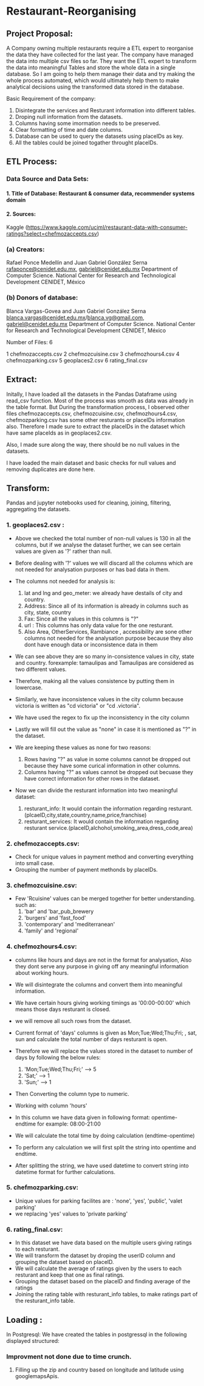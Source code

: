 # Restaurant-Reorganising

## Project Proposal:

A Company owning multiple restaurants require a ETL expert to reorganise the data they have collected for the last year. 
The company have managed the data into multiple csv files so far. They want the ETL expert to transform the data into meaningful Tables and store the whole data in 
a single database. So I am going to help them manage their data and try making the whole process automated, which would ultimately help them to make analytical decisions using the transformed data stored in the database.

Basic Requirement of the company:
  1. Disintegrate the services and Resturant information into different tables.
  2. Droping null information from the datasets.
  3. Columns having some imormation needs to be preserved.
  4. Clear formatting of time and date columns.
  5. Database can be used to query the datasets using placeIDs as key.
  6. All the tables could be joined togather throught placeIDs.
  
  
## ETL Process:

### Data Source and Data Sets:
#### 1. Title of Database: Restaurant & consumer data, recommender systems domain

#### 2. Sources:
Kaggle (https://www.kaggle.com/uciml/restaurant-data-with-consumer-ratings?select=chefmozaccepts.csv)

 ### (a) Creators: 
Rafael Ponce Medellín and Juan Gabriel González Serna
rafaponce@cenidet.edu.mx, gabriel@cenidet.edu.mx
Department of Computer Science.
National Center for Research and Technological Development CENIDET, México
 ### (b) Donors of database:
Blanca Vargas-Govea and Juan Gabriel González Serna
blanca.vargas@cenidet.edu.mx/blanca.vg@gmail.com, gabriel@cenidet.edu.mx
Department of Computer Science.
National Center for Research and Technological Development CENIDET, México

Number of Files: 6

1 chefmozaccepts.csv
2 chefmozcuisine.csv
3 chefmozhours4.csv
4 chefmozparking.csv
5 geoplaces2.csv
6 rating_final.csv


## Extract:

Initally, I have loaded all the datasets in the Pandas Dataframe using read_csv function. Most of the process was smooth as data was already in the
table format.
But During the transformation process, I observed other files chefmozaccepts.csv, chefmozcuisine.csv, chefmozhours4.csv, chefmozparking.csv has some other resturants or placeIDs information also. Therefore I made sure to extract the placeIDs in the dataset which have same placeIds as in geoplaces2.csv.

Also, I made sure along the way, there should be no null values in the datasets.

I have loaded the main dataset and basic checks for null values and removing duplicates are done here.

## Transform:
Pandas and jupyter notebooks used for cleaning, joining, filtering, aggregating the datasets.

### 1. geoplaces2.csv : 
  * Above we checked the total number of non-null values is 130 in all the columns, but if we analyse the dataset further, we can see certain values are given as '?' rather than null.
  * Before dealing with '?' values we will discard all the columns which are not needed for analysation purposes or has bad data in them.

  * The columns not needed for analysis is:
    1. lat and lng and geo_meter: we already have destails of city and country.
    2. Address: Since all of its information is already in columns such as city, state, country
    3. Fax: Since all the values in this columns is "?"
    4. url : This columns has only data value for the one resturant.
    5. Also Area, OtherServices, Rambiance , accessibility are sone other columns not needed for the analysation purpose because they also dont have enough data or inconsistence data in them 
    
* We can see above they are so many in-consistence values in city, state and country. forexample: tamaulipas and Tamaulipas are considered as two different values.
* Therefore, making all the values consistence by putting them in lowercase.
* Similarly, we have inconsistence values in the city column because victoria is written as "cd victoria" or "cd .victoria".
* We have used the regex to fix up the inconsistency in the city column
* Lastly we will fill out the value as "none" in case it is mentioned as "?" in the dataset.
* We are keeping these values as none for two reasons:
    1. Rows having "?" as value in some columns cannot be dropped out because they have some curical information in other columns.
    2. Columns having "?" as values cannot be dropped out becuase they have correct information for other rows in the dataset.
    
* Now we can divide the resturant information into two meaningful dataset:
    1. resturant_info: It would contain the information regarding resturant.(plcaeID,city,state,country,name,price,franchise)
    2. resturant_services: It would contain the information regarding resturant service.(placeID,alchohol,smoking_area,dress_code,area)
    
### 2. chefmozaccepts.csv:

* Check for unique values in payment method and converting everything into small case.
* Grouping the number of payment methonds by placeIDs.

### 3. chefmozcuisine.csv:

* Few 'Rcuisine' values can be merged together for better understanding. such as:
    1. 'bar' and 'bar_pub_brewery
    2. 'burgers' and 'fast_food'
    3. 'contemporary' and 'mediterranean'
    4. 'family' and 'regional'
    
### 4. chefmozhours4.csv:

* columns like hours and days are not in the format for analysation, Also they dont serve any purpose in giving off any meaningful information about working hours.
* We will disintegrate the columns and convert them into meaningful information.
* We have certain hours giving working timings as  '00:00-00:00' which means those days resturant is closed.
* we will remove all such rows from the dataset.
* Current format of 'days' columns is given as Mon;Tue;Wed;Thu;Fri; , sat, sun and calculate the total number of days resturant is open.
* Therefore we will replace the values stored in the dataset to number of days by following the below rules:
    1. 'Mon;Tue;Wed;Thu;Fri;' --> 5
    2. 'Sat;' --> 1
    3. 'Sun;' --> 1
    
* Then Converting the column type to numeric.
* Working with column 'hours'
* In this column we have data given in following format:
    opentime-endtime for example: 08:00-21:00
* We will calculate the total time by doing calculation (endtime-opentime)
* To perform any calculation we will first split the string into opentime and endtime.
* After splitting the string, we have used datetime to convert string into datetime format for further calculations.

### 5. chefmozparking.csv:

* Unique values for parking facilites are : 'none', 'yes', 'public', 'valet parking'
* we replacing 'yes' values to 'private parking'

### 6. rating_final.csv:

* In this dataset we have data based on the multiple users giving ratings to each resturant.
* We will transform the dataset by droping the userID column and grouping the dataset based on placeID.
* We will calculate the average of ratings given by the users to each resturant and keep that one as final ratings.
* Grouping the dataset based on the placeID and finding average of the ratings 
* Joining the rating table with resturant_info tables, to make ratings part of the resturant_info table.


## Loading : 

In Postgresql:
We have created the tables in postgressql in the following displayed structured:



### Improvment not done due to time crunch.

1. Filling up the zip and country based on longitude and latitude using googlemapsApis.




